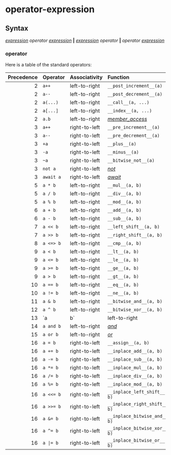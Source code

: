 # operator-expression

## Syntax

[_expression_](expression.md) _operator_ [_expression_](expression.md) __|__
[_expression_](expression.md) _operator_ __|__
_operator_ [_expression_](expression.md)

### operator

Here is a table of the standard operators:

 | Precedence | Operator  | Associativity | Function                           |
 | ----------:|:--------- |:------------- |:---------------------------------- |
 |          2 | `a++`     | left-to-right | `__post_increment__(a)`            |
 |          2 | `a--`     | left-to-right | `__post_decrement__(a)`            |
 |          2 | `a(...)`  | left-to-right | `__call__(a, ...)`                 |
 |          2 | `a[...]`  | left-to-right | `__index__(a, ...)`                |
 |          2 | `a.b`     | left-to-right | [_member_access_](member_acces.md) |
 |          3 | `a++`     | right-to-left | `__pre_increment__(a)`             |
 |          3 | `a--`     | right-to-left | `__pre_decrement__(a)`             |
 |          3 | `+a`      | right-to-left | `__plus__(a)`                      |
 |          3 | `-a`      | right-to-left | `__minus__(a)`                     |
 |          3 | `~a`      | right-to-left | `__bitwise_not__(a)`               |
 |          3 | `not a`   | right-to-left | [_not_](not.md)                    |    
 |          3 | `await a` | right-to-left | [_await_](await.md)                |    
 |          5 | `a * b`   | left-to-right | `__mul__(a, b)`                    |
 |          5 | `a / b`   | left-to-right | `__div__(a, b)`                    |
 |          5 | `a % b`   | left-to-right | `__mod__(a, b)`                    |
 |          6 | `a + b`   | left-to-right | `__add__(a, b)`                    |
 |          6 | `a - b`   | left-to-right | `__sub__(a, b)`                    |
 |          7 | `a << b`  | left-to-right | `__left_shift__(a, b)`             |
 |          7 | `a >> b`  | left-to-right | `__right_shift__(a, b)`            |
 |          8 | `a <=> b` | left-to-right | `__cmp__(a, b)`                    |
 |          9 | `a < b`   | left-to-right | `__lt__(a, b)`                     |
 |          9 | `a <= b`  | left-to-right | `__le__(a, b)`                     |
 |          9 | `a >= b`  | left-to-right | `__ge__(a, b)`                     |
 |          9 | `a > b`   | left-to-right | `__gt__(a, b)`                     |
 |         10 | `a == b`  | left-to-right | `__eq__(a, b)`                     |
 |         10 | `a != b`  | left-to-right | `__ne__(a, b)`                     |
 |         11 | `a & b`   | left-to-right | `__bitwise_and__(a, b)`            |
 |         12 | `a ^ b`   | left-to-right | `__bitwise_xor__(a, b)`            |
 |         13 | `a | b`   | left-to-right | `__bitwise_or__(a, b)`             |
 |         14 | `a and b` | left-to-right | [_and_](and.md)                    |
 |         15 | `a or b`  | left-to-right | [_or_](or.md)                      |
 |         16 | `a = b`   | right-to-left | `__assign__(a, b)`                 |
 |         16 | `a += b`  | right-to-left | `__inplace_add__(a, b)`            |
 |         16 | `a -= b`  | right-to-left | `__inplace_sub__(a, b)`            |
 |         16 | `a *= b`  | right-to-left | `__inplace_mul__(a, b)`            |
 |         16 | `a /= b`  | right-to-left | `__inplace_div__(a, b)`            |
 |         16 | `a %= b`  | right-to-left | `__inplace_mod__(a, b)`            |
 |         16 | `a <<= b` | right-to-left | `__inplace_left_shift__(a, b)`     |
 |         16 | `a >>= b` | right-to-left | `__inplace_right_shift__(a, b)`    |
 |         16 | `a &= b`  | right-to-left | `__inplace_bitwise_and__(a, b)`    |
 |         16 | `a ^= b`  | right-to-left | `__inplace_bitwise_xor__(a, b)`    |
 |         16 | `a \|= b`  | right-to-left | `__inplace_bitwise_or__(a, b)`    |


     
